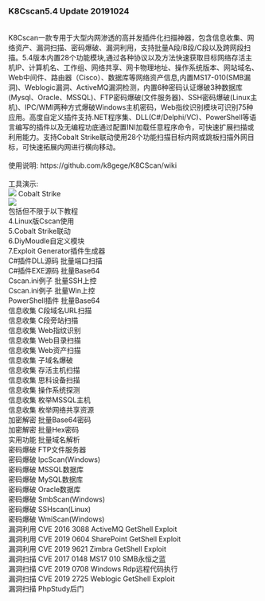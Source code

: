 <h3>K8Cscan5.4 Update 20191024</h3>
<br>
K8Cscan一款专用于大型内网渗透的高并发插件化扫描神器，包含信息收集、网络资产、漏洞扫描、密码爆破、漏洞利用，支持批量A段/B段/C段以及跨网段扫描。5.4版本内置28个功能模块,通过各种协议以及方法快速获取目标网络存活主机IP、计算机名、工作组、网络共享、网卡物理地址、操作系统版本、网站域名、Web中间件、路由器（Cisco）、数据库等网络资产信息,内置MS17-010(SMB漏洞)、Weblogic漏洞、ActiveMQ漏洞检测，内置6种密码认证爆破3种数据库(Mysql、Oracle、MSSQL)、FTP密码爆破(文件服务器)、SSH密码爆破(Linux主机)、IPC/WMI两种方式爆破Windows主机密码，Web指纹识别模块可识别75种应用。高度自定义插件支持.NET程序集、DLL(C#/Delphi/VC)、PowerShell等语言编写的插件以及无编程功底通过配置INI加载任意程序命令，可快速扩展扫描或利用能力。支持Cobalt Strike联动使用28个功能扫描目标内网或跳板扫描外网目标，可快速拓展内网进行横向移动。<br>

<br>
使用说明: https://github.com/k8gege/K8CScan/wiki<br>

<br>
工具演示:<br>
<img src=https://github.com/k8gege/K8CScan/blob/master/Images/K8Cscan.gif></img>
Cobalt Strike<br>
<img src=https://github.com/k8gege/K8CScan/blob/master/Images/CobaltStrike.gif></img>

<br>
包括但不限于以下教程<br>
4.Linux版Cscan使用<br>
5.Cobalt Strike联动<br>
6.DiyMoudle自定义模块<br>
7.Exploit Generator插件生成器<br>
C#插件DLL源码 批量端口扫描<br>
C#插件EXE源码 批量Base64<br>
Cscan.ini例子 批量SSH上控<br>
Cscan.ini例子 批量Win上控<br>
PowerShell插件 批量Base64<br>
信息收集 C段域名URL扫描<br>
信息收集 C段旁站扫描<br>
信息收集 Web指纹识别<br>
信息收集 Web目录扫描<br>
信息收集 Web资产扫描<br>
信息收集 子域名爆破<br>
信息收集 存活主机扫描<br>
信息收集 思科设备扫描<br>
信息收集 操作系统探测<br>
信息收集 枚举MSSQL主机<br>
信息收集 枚举网络共享资源<br>
加密解密 批量Base64密码<br>
加密解密 批量Hex密码<br>
实用功能 批量域名解析<br>
密码爆破 FTP文件服务器<br>
密码爆破 IpcScan(Windows)<br>
密码爆破 MSSQL数据库<br>
密码爆破 MySQL数据库<br>
密码爆破 Oracle数据库<br>
密码爆破 SmbScan(Windows)<br>
密码爆破 SSHscan(Linux)<br>
密码爆破 WmiScan(Windows)<br>
漏洞利用 CVE 2016 3088 ActiveMQ GetShell Exploit<br>
漏洞利用 CVE 2019 0604 SharePoint GetShell Exploit<br>
漏洞利用 CVE 2019 9621 Zimbra GetShell Exploit<br>
漏洞扫描 CVE 2017 0148 MS17 010 SMB永恒之蓝<br>
漏洞扫描 CVE 2019 0708 Windows Rdp远程代码执行<br>
漏洞扫描 CVE 2019 2725 Weblogic GetShell Exploit<br>
漏洞扫描 PhpStudy后门<br>

